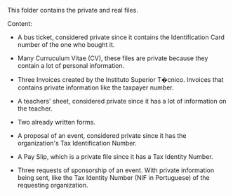 This folder contains the private and real files.


Content:

- A bus ticket, considered private since it contains the Identification Card number of the one who bought it.

- Many Curruculum Vitae (CV), these files are private because they contain a lot of personal information.

- Three Invoices created by the Instituto Superior T�cnico. Invoices that contains private information like the taxpayer number.

- A teachers' sheet, considered private since it has a lot of information on the teacher.

- Two already written forms.

- A proposal of an event, considered private since it has the organization's Tax Identification Number.

- A Pay Slip, which is a private file since it has a Tax Identity Number.

- Three requests of sponsorship of an event. With private information being sent, like the Tax Identity Number (NIF in Portuguese) of the requesting organization.
